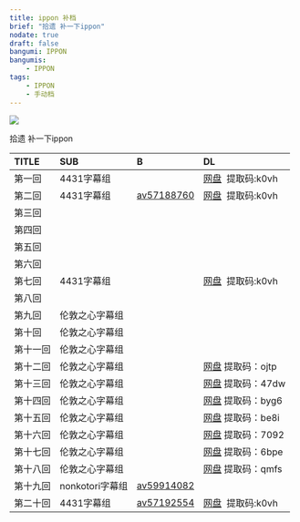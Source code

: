```yaml
---
title: ippon 补档
brief: "拾遗 补一下ippon"
nodate: true
draft: false
bangumi: IPPON
bangumis: 
    - IPPON
tags:
    - IPPON
    - 手动档
---
```




![](https://i.imgur.com/aPevZwG.png)



拾遗 补一下ippon

|TITLE                        |SUB               |B   |DL
|:----------------------------|:-----------------|:---|:--
|第一回|4431字幕组||[网盘](https://pan.baidu.com/s/1NGmM_pY5JUmAoK7RyxWDzg)  提取码:k0vh
|第二回|4431字幕组|[av57188760](/post/2019-06-29-NA-57188760/)|[网盘](https://pan.baidu.com/s/1NGmM_pY5JUmAoK7RyxWDzg)  提取码:k0vh
|第三回|||
|第四回|||
|第五回|||
|第六回|||
|第七回|4431字幕组||[网盘](https://pan.baidu.com/s/1NGmM_pY5JUmAoK7RyxWDzg)  提取码:k0vh
|第八回|||
|第九回|伦敦之心字幕组||
|第十回|伦敦之心字幕组||  
|第十一回|伦敦之心字幕组||
|第十二回|伦敦之心字幕组||[网盘](https://pan.baidu.com/s/15z-kPhL9wv0b5yPxmPR9PQ) 提取码：ojtp 
|第十三回|伦敦之心字幕组||[网盘](https://pan.baidu.com/s/1CHoS1HfKpv8eMPollAjy7Q) 提取码：47dw 
|第十四回|伦敦之心字幕组||[网盘](https://pan.baidu.com/s/1HMhg9XgaRV2grg6dVa2yag) 提取码：byg6 
|第十五回|伦敦之心字幕组||[网盘](https://pan.baidu.com/s/1xcoDk5klzpYc2SuQ3Hw80w) 提取码：be8i 
|第十六回|伦敦之心字幕组||[网盘](https://pan.baidu.com/s/1f_MoqRIs4GOE7FyTq0ejjQ) 提取码：7092
|第十七回|伦敦之心字幕组||[网盘](https://pan.baidu.com/s/18wjCDe_RP6mQSbH8hf747A) 提取码：6bpe
|第十八回|伦敦之心字幕组||[网盘](https://pan.baidu.com/s/1F1tCi8l5GKkbQ097t76XKg) 提取码：qmfs
|第十九回|nonkotori字幕组|[av59914082](https://www.bilibili.com/video/av59914082)|
|第二十回|4431字幕组|[av57192554](/post/2019-06-29-181215-57192554/)|[网盘](https://pan.baidu.com/s/1NGmM_pY5JUmAoK7RyxWDzg)  提取码:k0vh 
